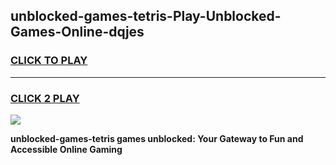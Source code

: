 
## unblocked-games-tetris-Play-Unblocked-Games-Online-dqjes
<h3>
<a href="https://premium76.site?title=unblocked-games-tetris&ref=25A">CLICK TO PLAY</a></h3>
<hr>

<h3>
<a href="https://premium76.site?title=unblocked-games-tetris&ref=25A">CLICK 2 PLAY</a>
  
</h3>

<a href="https://premium76.site?title=unblocked-games-tetris&ref=25A"><img src="https://clearcache.store/games.png"></a>


**unblocked-games-tetris games unblocked: Your Gateway to Fun and Accessible Online Gaming**
